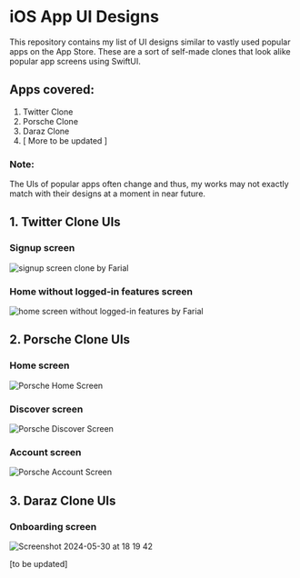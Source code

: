 # iOS App UI Designs

This repository contains my list of UI designs similar to vastly used popular apps on the App Store. These are a sort of self-made clones that look alike popular app screens using SwiftUI.

## Apps covered:
1. Twitter Clone
2. Porsche Clone
3. Daraz Clone
4. [ More to be updated ]

### Note:
The UIs of popular apps often change and thus, my works may not exactly match with their designs at a moment in near future.

## 1. Twitter Clone UIs

### Signup screen
![signup screen clone by Farial](https://github.com/Farial-mahmod/iOS-App-UI-Designs/blob/main/Twitter-UI-Clone/Assets.xcassets/homescreen.png)

### Home without logged-in features screen
![home screen without logged-in features by Farial](https://github.com/Farial-mahmod/iOS-App-UI-Designs/blob/main/Twitter-UI-Clone/Assets.xcassets/home-without-login-screen.png)

## 2. Porsche Clone UIs

### Home screen
![Porsche Home Screen](https://github.com/Farial-mahmod/iOS-App-UI-Designs/blob/main/Porsche%20UI%20Clone/Assets.xcassets/porsche-home.png)

### Discover screen
![Porsche Discover Screen](https://github.com/Farial-mahmod/iOS-App-UI-Designs/blob/main/Porsche%20UI%20Clone/Assets.xcassets/porsche-discover-screen.png)

### Account screen
![Porsche Account Screen](https://github.com/Farial-mahmod/iOS-App-UI-Designs/blob/main/Porsche%20UI%20Clone/Assets.xcassets/Porsche-account-screen.png)

## 3. Daraz Clone UIs

### Onboarding screen
![Screenshot 2024-05-30 at 18 19 42](https://github.com/Farial-mahmod/iOS-App-UI-Designs/assets/60639522/cb3d5dcb-7252-4629-bbef-81a00929885d)

[to be updated]
